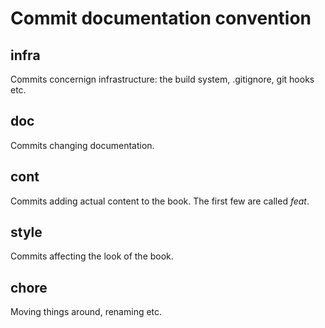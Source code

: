 # Commit documentation convention

## infra
Commits concernign infrastructure: the build system, .gitignore, git hooks etc.

## doc
Commits changing documentation.

## cont
Commits adding actual content to the book. The first few are called _feat_.

## style
Commits affecting the look of the book.

## chore
Moving things around, renaming etc.
